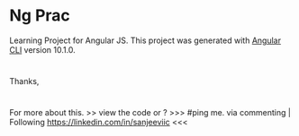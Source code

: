 # Ng Prac
Learning Project for Angular JS.
This project was generated with [Angular CLI](https://github.com/angular/angular-cli) version 10.1.0.

#
Thanks,
#
For more about this. >> view the code or  ? >>> #ping me. via commenting | Following https://linkedin.com/in/sanjeeviic <<<